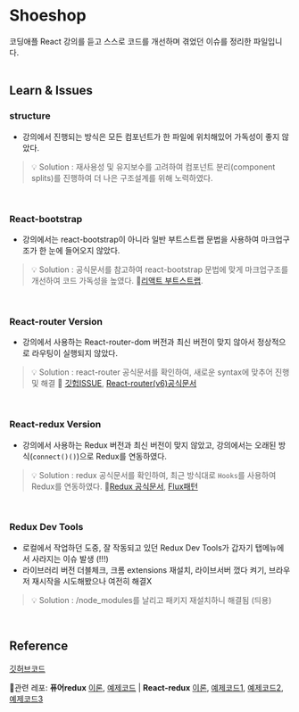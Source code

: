 # Shoeshop

코딩애플 React 강의를 듣고 스스로 코드를 개선하며 겪었던 이슈를 정리한 파일입니다.<br/><br/>

## Learn & Issues

### structure
- 강의에서 진행되는 방식은 모든 컴포넌트가 한 파일에 위치해있어 가독성이 좋지 않았다.
> 💡 Solution : 재사용성 및 유지보수를 고려하여 컴포넌트 분리(component splits)를 진행하여 더 나은 구조설계를 위해 노력하였다.

<br/>

### React-bootstrap
- 강의에서는 react-bootstrap이 아니라 일반 부트스트랩 문법을 사용하여 마크업구조가 한 눈에 들어오지 않았다.
> 💡 Solution : 공식문서를 참고하여 react-bootstrap 문법에 맞게 마크업구조를 개선하여 코드 가독성을 높였다. 🔗[리액트 부트스트랩](https://react-bootstrap.github.io/). 

<br/>

### React-router Version

- 강의에서 사용하는 React-router-dom 버전과 최신 버전이 맞지 않아서 정상적으로 라우팅이 실행되지 않았다.
> 💡 Solution : react-router 공식문서를 확인하여, 새로운 syntax에 맞추어 진행 및 해결 🔗 [깃헙ISSUE](https://github.com/remix-run/react-router/blob/main/docs/upgrading/v5.md#advantages-of-route-element), [React-router(v6)공식문서](https://reactrouter.com/docs/en/v6/getting-started/tutorial#introduction)

<br/>

### React-redux Version
- 강의에서 사용하는 Redux 버전과 최신 버전이 맞지 않았고, 강의에서는 오래된 방식(`connect()()`)으로 Redux를 연동하였다. 
> 💡 Solution : redux 공식문서를 확인하여, 최근 방식대로 `Hooks`를 사용하여 Redux를 연동하였다. 🔗[Redux 공식문서](https://redux.js.org/api/api-reference), [Flux패턴](https://www.huskyhoochu.com/flux-architecture/)

<br/>

### Redux Dev Tools
- 로컬에서 작업하던 도중, 잘 작동되고 있던 Redux Dev Tools가 갑자기 탭메뉴에서 사라지는 이슈 발생 (!!!)
- 라이브러리 버전 더블체크, 크롬 extensions 재설치, 라이브서버 껐다 켜기, 브라우저 재시작을 시도해봤으나 여전히 해결X

> 💡 Solution : /node_modules를 날리고 패키지 재설치하니 해결됨 (듸용)

<br/>

## Reference
[깃허브코드](https://github.com/sukyoungshin/reactJS/tree/master/shoeshop) <br/>

🔗관련 레포:  <b>퓨어redux</b> [이론](https://github.com/sukyoungshin/TIL/blob/main/JS/03_redux.md),
[예제코드](https://github.com/sukyoungshin/reactJS/tree/master/vanilla-redux) | 
 <b>React-redux</b> [이론](https://github.com/sukyoungshin/TIL/blob/main/REACT/05_reactRedux.md), [예제코드1](https://github.com/sukyoungshin/reactJS/tree/master/02-react-redux-velopert), [예제코드2](https://github.com/sukyoungshin/reactJS/tree/master/01-react-redux-nomard), [예제코드3](https://github.com/sukyoungshin/reactJS/tree/master/shoeshop)

